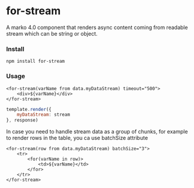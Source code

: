 for-stream
==============

A marko 4.0 component that renders async content coming from readable stream which can be string or object.

### Install

```
npm install for-stream
```

### Usage

```marko
<for-stream(varName from data.myDataStream) timeout="500">
    <div>${varName}</div>
</for-stream>
```

```js
template.render({
    myDataStream: stream
}, response)
```

In case you need to handle stream data as a group of chunks, for example to render rows in the table, you ca use batchSize attribute

```marko
<for-stream(row from data.myDataStream) batchSize="3">
    <tr>
        <for(varName in row)>
            <td>${varName}</td>
        </for>
    </tr>
</for-stream>
```
